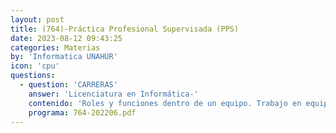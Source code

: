 ```yaml
---
layout: post
title: (764)-Práctica Profesional Supervisada (PPS)
date: 2023-08-12 09:43:25
categories: Materias
by: 'Informatica UNAHUR'
icon: 'cpu'
questions:
  - question: 'CARRERAS'
    answer: 'Licenciatura en Informática-'
    contenido: 'Roles y funciones dentro de un equipo. Trabajo en equipo. Autoaprendizaje. Buenas prácticas en la gestión de recursos informáticos. Planificación de recursos. Sistemas de gestión de código integrado. Trabajo en forma remota. Relevamiento y selección de información. Conocer normas, estándares y criterios de calidad. Elaboración de Informes. Exposición de informes.'
    programa: 764-202206.pdf
---
```


